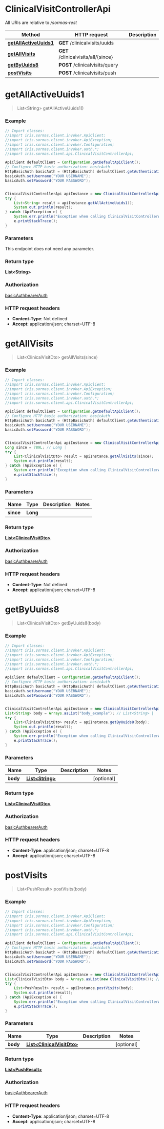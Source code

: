 # ClinicalVisitControllerApi

All URIs are relative to */sormas-rest*

Method | HTTP request | Description
------------- | ------------- | -------------
[**getAllActiveUuids1**](ClinicalVisitControllerApi.md#getAllActiveUuids1) | **GET** /clinicalvisits/uuids | 
[**getAllVisits**](ClinicalVisitControllerApi.md#getAllVisits) | **GET** /clinicalvisits/all/{since} | 
[**getByUuids8**](ClinicalVisitControllerApi.md#getByUuids8) | **POST** /clinicalvisits/query | 
[**postVisits**](ClinicalVisitControllerApi.md#postVisits) | **POST** /clinicalvisits/push | 

<a name="getAllActiveUuids1"></a>
# **getAllActiveUuids1**
> List&lt;String&gt; getAllActiveUuids1()



### Example
```java
// Import classes:
//import iris.sormas.client.invoker.ApiClient;
//import iris.sormas.client.invoker.ApiException;
//import iris.sormas.client.invoker.Configuration;
//import iris.sormas.client.invoker.auth.*;
//import iris.sormas.client.api.ClinicalVisitControllerApi;

ApiClient defaultClient = Configuration.getDefaultApiClient();
// Configure HTTP basic authorization: basicAuth
HttpBasicAuth basicAuth = (HttpBasicAuth) defaultClient.getAuthentication("basicAuth");
basicAuth.setUsername("YOUR USERNAME");
basicAuth.setPassword("YOUR PASSWORD");


ClinicalVisitControllerApi apiInstance = new ClinicalVisitControllerApi();
try {
    List<String> result = apiInstance.getAllActiveUuids1();
    System.out.println(result);
} catch (ApiException e) {
    System.err.println("Exception when calling ClinicalVisitControllerApi#getAllActiveUuids1");
    e.printStackTrace();
}
```

### Parameters
This endpoint does not need any parameter.

### Return type

**List&lt;String&gt;**

### Authorization

[basicAuth](../README.md#basicAuth)[bearerAuth](../README.md#bearerAuth)

### HTTP request headers

 - **Content-Type**: Not defined
 - **Accept**: application/json; charset=UTF-8

<a name="getAllVisits"></a>
# **getAllVisits**
> List&lt;ClinicalVisitDto&gt; getAllVisits(since)



### Example
```java
// Import classes:
//import iris.sormas.client.invoker.ApiClient;
//import iris.sormas.client.invoker.ApiException;
//import iris.sormas.client.invoker.Configuration;
//import iris.sormas.client.invoker.auth.*;
//import iris.sormas.client.api.ClinicalVisitControllerApi;

ApiClient defaultClient = Configuration.getDefaultApiClient();
// Configure HTTP basic authorization: basicAuth
HttpBasicAuth basicAuth = (HttpBasicAuth) defaultClient.getAuthentication("basicAuth");
basicAuth.setUsername("YOUR USERNAME");
basicAuth.setPassword("YOUR PASSWORD");


ClinicalVisitControllerApi apiInstance = new ClinicalVisitControllerApi();
Long since = 789L; // Long | 
try {
    List<ClinicalVisitDto> result = apiInstance.getAllVisits(since);
    System.out.println(result);
} catch (ApiException e) {
    System.err.println("Exception when calling ClinicalVisitControllerApi#getAllVisits");
    e.printStackTrace();
}
```

### Parameters

Name | Type | Description  | Notes
------------- | ------------- | ------------- | -------------
 **since** | **Long**|  |

### Return type

[**List&lt;ClinicalVisitDto&gt;**](ClinicalVisitDto.md)

### Authorization

[basicAuth](../README.md#basicAuth)[bearerAuth](../README.md#bearerAuth)

### HTTP request headers

 - **Content-Type**: Not defined
 - **Accept**: application/json; charset=UTF-8

<a name="getByUuids8"></a>
# **getByUuids8**
> List&lt;ClinicalVisitDto&gt; getByUuids8(body)



### Example
```java
// Import classes:
//import iris.sormas.client.invoker.ApiClient;
//import iris.sormas.client.invoker.ApiException;
//import iris.sormas.client.invoker.Configuration;
//import iris.sormas.client.invoker.auth.*;
//import iris.sormas.client.api.ClinicalVisitControllerApi;

ApiClient defaultClient = Configuration.getDefaultApiClient();
// Configure HTTP basic authorization: basicAuth
HttpBasicAuth basicAuth = (HttpBasicAuth) defaultClient.getAuthentication("basicAuth");
basicAuth.setUsername("YOUR USERNAME");
basicAuth.setPassword("YOUR PASSWORD");


ClinicalVisitControllerApi apiInstance = new ClinicalVisitControllerApi();
List<String> body = Arrays.asList("body_example"); // List<String> | 
try {
    List<ClinicalVisitDto> result = apiInstance.getByUuids8(body);
    System.out.println(result);
} catch (ApiException e) {
    System.err.println("Exception when calling ClinicalVisitControllerApi#getByUuids8");
    e.printStackTrace();
}
```

### Parameters

Name | Type | Description  | Notes
------------- | ------------- | ------------- | -------------
 **body** | [**List&lt;String&gt;**](String.md)|  | [optional]

### Return type

[**List&lt;ClinicalVisitDto&gt;**](ClinicalVisitDto.md)

### Authorization

[basicAuth](../README.md#basicAuth)[bearerAuth](../README.md#bearerAuth)

### HTTP request headers

 - **Content-Type**: application/json; charset=UTF-8
 - **Accept**: application/json; charset=UTF-8

<a name="postVisits"></a>
# **postVisits**
> List&lt;PushResult&gt; postVisits(body)



### Example
```java
// Import classes:
//import iris.sormas.client.invoker.ApiClient;
//import iris.sormas.client.invoker.ApiException;
//import iris.sormas.client.invoker.Configuration;
//import iris.sormas.client.invoker.auth.*;
//import iris.sormas.client.api.ClinicalVisitControllerApi;

ApiClient defaultClient = Configuration.getDefaultApiClient();
// Configure HTTP basic authorization: basicAuth
HttpBasicAuth basicAuth = (HttpBasicAuth) defaultClient.getAuthentication("basicAuth");
basicAuth.setUsername("YOUR USERNAME");
basicAuth.setPassword("YOUR PASSWORD");


ClinicalVisitControllerApi apiInstance = new ClinicalVisitControllerApi();
List<ClinicalVisitDto> body = Arrays.asList(new ClinicalVisitDto()); // List<ClinicalVisitDto> | 
try {
    List<PushResult> result = apiInstance.postVisits(body);
    System.out.println(result);
} catch (ApiException e) {
    System.err.println("Exception when calling ClinicalVisitControllerApi#postVisits");
    e.printStackTrace();
}
```

### Parameters

Name | Type | Description  | Notes
------------- | ------------- | ------------- | -------------
 **body** | [**List&lt;ClinicalVisitDto&gt;**](ClinicalVisitDto.md)|  | [optional]

### Return type

[**List&lt;PushResult&gt;**](PushResult.md)

### Authorization

[basicAuth](../README.md#basicAuth)[bearerAuth](../README.md#bearerAuth)

### HTTP request headers

 - **Content-Type**: application/json; charset=UTF-8
 - **Accept**: application/json; charset=UTF-8

